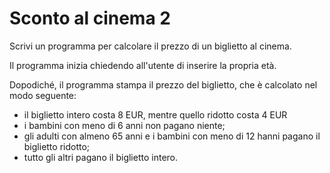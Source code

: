 # Sconto al cinema 2

Scrivi un programma per calcolare il prezzo di un biglietto al cinema.

Il programma inizia chiedendo all'utente di inserire la propria età.

Dopodiché, il programma stampa il prezzo del biglietto, che è calcolato nel modo seguente:
* il biglietto intero costa 8 EUR, mentre quello ridotto costa 4 EUR
* i bambini con meno di 6 anni non pagano niente;
* gli adulti con almeno 65 anni e i bambini con meno di 12 hanni pagano il biglietto ridotto;
* tutto gli altri pagano il biglietto intero.
